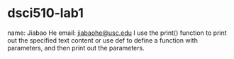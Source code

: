 # dsci510-lab1
name:  Jiabao He
email: jiabaohe@usc.edu
I use the print() function to print out the specified text content or use def to define a function with parameters, and then print out the parameters.

